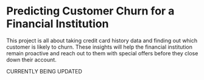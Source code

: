 # Predicting Customer Churn for a Financial Institution

This project is all about taking credit card history data and finding out which customer is likely to churn. These insights
will help the financial institution remain proactive and reach out to them with special offers before they close down 
their account.

CURRENTLY BEING UPDATED
